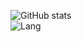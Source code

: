 ![GitHub stats](https://github-readme-stats.vercel.app/api?username=2891954521&show_icons=true&theme=dark&locale=cn&layout=compact)  
![Lang](https://github-readme-stats.vercel.app/api/top-langs/?username=2891954521&show_icons=true&theme=dark&locale=cn&layout=compact)
